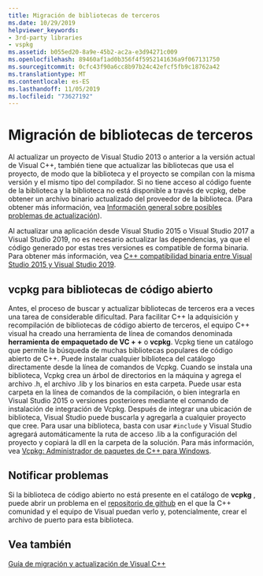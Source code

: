 ```yaml
---
title: Migración de bibliotecas de terceros
ms.date: 10/29/2019
helpviewer_keywords:
- 3rd-party libraries
- vspkg
ms.assetid: b055ed20-8a9e-45b2-ac2a-e3d94271c009
ms.openlocfilehash: 89460af1ad0b356f4f5952141636a9f067131750
ms.sourcegitcommit: 0cfc43f90a6cc8b97b24c42efcf5fb9c18762a42
ms.translationtype: MT
ms.contentlocale: es-ES
ms.lasthandoff: 11/05/2019
ms.locfileid: "73627192"
---
```

# <a name="porting-third-party-libraries"></a>Migración de bibliotecas de terceros

Al actualizar un proyecto de Visual Studio 2013 o anterior a la versión actual de Visual C++, también tiene que actualizar las bibliotecas que usa el proyecto, de modo que la biblioteca y el proyecto se compilan con la misma versión y el mismo tipo del compilador. Si no tiene acceso al código fuente de la biblioteca y la biblioteca no está disponible a través de vcpkg, debe obtener un archivo binario actualizado del proveedor de la biblioteca. (Para obtener más información, vea [Información general sobre posibles problemas de actualización](overview-of-potential-upgrade-issues-visual-cpp.md)).

Al actualizar una aplicación desde Visual Studio 2015 o Visual Studio 2017 a Visual Studio 2019, no es necesario actualizar las dependencias, ya que el código generado por estas tres versiones es compatible de forma binaria. Para obtener más información, vea [ C++ compatibilidad binaria entre Visual Studio 2015 y Visual Studio 2019](binary-compat-2015-2017.md).

## <a name="vcpkg-for-open-source-libraries"></a>vcpkg para bibliotecas de código abierto

Antes, el proceso de buscar y actualizar bibliotecas de terceros era a veces una tarea de considerable dificultad. Para facilitar C++ la adquisición y recompilación de bibliotecas de código abierto de terceros, el equipo C++ visual ha creado una herramienta de línea de comandos denominada **herramienta de empaquetado de VC + +** o **vcpkg**. Vcpkg tiene un catálogo que permite la búsqueda de muchas bibliotecas populares de código abierto de C++. Puede instalar cualquier biblioteca del catálogo directamente desde la línea de comandos de Vcpkg. Cuando se instala una biblioteca, Vcpkg crea un árbol de directorios en la máquina y agrega el archivo .h, el archivo .lib y los binarios en esta carpeta. Puede usar esta carpeta en la línea de comandos de la compilación, o bien integrarla en Visual Studio 2015 o versiones posteriores mediante el comando de instalación de integración de Vcpkg. Después de integrar una ubicación de biblioteca, Visual Studio puede buscarla y agregarla a cualquier proyecto que cree. Para usar una biblioteca, basta con usar `#include` y Visual Studio agregará automáticamente la ruta de acceso .lib a la configuración del proyecto y copiará la dll en la carpeta de la solución. Para más información, vea [Vcpkg: Administrador de paquetes de C++ para Windows](../build/vcpkg.md).

## <a name="reporting-issues"></a>Notificar problemas

Si la biblioteca de código abierto no está presente en el catálogo de **vcpkg** , puede abrir un problema en el [repositorio de github](https://github.com/Microsoft/vcpkg/issues) en el que la C++ comunidad y el equipo de Visual puedan verlo y, potencialmente, crear el archivo de puerto para esta biblioteca.

## <a name="see-also"></a>Vea también

[Guía de migración y actualización de Visual C++](visual-cpp-porting-and-upgrading-guide.md)
